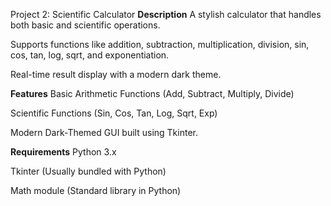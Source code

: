 Project 2: Scientific Calculator
**Description**
A stylish calculator that handles both basic and scientific operations.

Supports functions like addition, subtraction, multiplication, division, sin, cos, tan, log, sqrt, and exponentiation.

Real-time result display with a modern dark theme.

**Features**
Basic Arithmetic Functions (Add, Subtract, Multiply, Divide)

Scientific Functions (Sin, Cos, Tan, Log, Sqrt, Exp)

Modern Dark-Themed GUI built using Tkinter.

**Requirements**
Python 3.x

Tkinter (Usually bundled with Python)

Math module (Standard library in Python)


